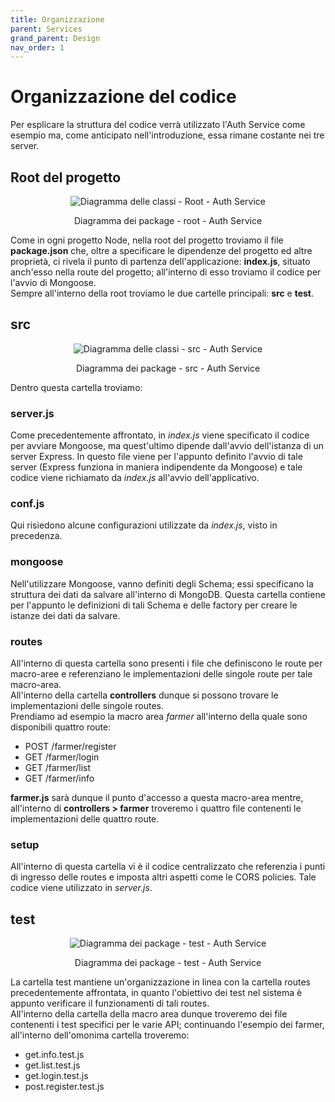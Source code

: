 ```yaml
---
title: Organizzazione
parent: Services
grand_parent: Design
nav_order: 1
---
```


# Organizzazione del codice
Per esplicare la struttura del codice verrà utilizzato l'Auth Service come esempio ma, come anticipato nell'introduzione, essa rimane costante nei tre server.  

## Root del progetto
<div align="center">
<img src="https://images2.imgbox.com/68/a6/w02reIer_o.png" alt="Diagramma delle classi - Root - Auth Service">
<p align="center"> Diagramma dei package - root - Auth Service </p>
</div>

Come in ogni progetto Node, nella root del progetto troviamo il file __package.json__ che, oltre a specificare le dipendenze del progetto ed altre proprietà, ci rivela il punto di partenza dell'applicazione: __index.js__, situato anch'esso nella route del progetto; all'interno di esso troviamo il codice per l'avvio di Mongoose.  
Sempre all'interno della root troviamo le due cartelle principali: __src__ e __test__.

## src
<div align="center">
<img src="https://images2.imgbox.com/74/c0/UKhmDxOO_o.png" alt="Diagramma delle classi - src - Auth Service">
<p align="center"> Diagramma dei package - src - Auth Service </p>
</div>

Dentro questa cartella troviamo:
### __server.js__  
Come precedentemente affrontato, in _index.js_ viene specificato il codice per avviare Mongoose, ma quest'ultimo dipende dall'avvio dell'istanza di un server Express. In questo file viene per l'appunto definito l'avvio di tale server (Express funziona in maniera indipendente da Mongoose) e tale codice viene richiamato da _index.js_ all'avvio dell'applicativo.
### __conf.js__  
Qui risiedono alcune configurazioni utilizzate da _index.js_, visto in precedenza.
### __mongoose__  
Nell'utilizzare Mongoose, vanno definiti degli Schema; essi specificano la struttura dei dati da salvare all'interno di MongoDB. Questa cartella contiene per l'appunto le definizioni di tali Schema e delle factory per creare le istanze dei dati da salvare.
### __routes__  
All'interno di questa cartella sono presenti i file che definiscono le route per macro-aree e referenziano le implementazioni delle singole route per tale macro-area.  
All'interno della cartella __controllers__ dunque si possono trovare le implementazioni delle singole routes.  
Prendiamo ad esempio la macro area _farmer_ all'interno della quale sono disponibili quattro route:
- POST /farmer/register
- GET /farmer/login
- GET /farmer/list
- GET /farmer/info  

__farmer.js__ sarà dunque il punto d'accesso a questa macro-area mentre, all'interno di __controllers > farmer__ troveremo i quattro file contenenti le implementazioni delle quattro route.

### __setup__
All'interno di questa cartella vi è il codice centralizzato che referenzia i punti di ingresso delle routes e imposta altri aspetti come le CORS policies. Tale codice viene utilizzato in _server.js_.

## test
<div align="center">
<img src="https://images2.imgbox.com/06/fb/4EFhCC4F_o.png" alt="Diagramma dei package - test - Auth Service">
<p align="center"> Diagramma dei package - test - Auth Service </p>
</div>

La cartella test mantiene un'organizzazione in linea con la cartella routes precedentemente affrontata, in quanto l'obiettivo dei test nel sistema è appunto verificare il funzionamenti di tali routes.  
All'interno della cartella della macro area dunque troveremo dei file contenenti i test specifici per le varie API; continuando l'esempio dei farmer, all'interno dell'omonima cartella troveremo:
- get.info.test.js
- get.list.test.js
- get.login.test.js
- post.register.test.js
